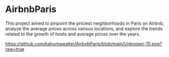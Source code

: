 # AirbnbParis
This project aimed to pinpoint the priciest neighborhoods in Paris on Airbnb, analyze the average prices across various locations, and explore the trends related to the growth of hosts and average prices over the years.

https://github.com/kahumawalter/AirbnbParis/blob/main/Unknown-10.png?raw=true 
